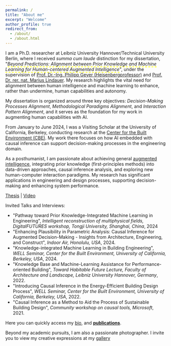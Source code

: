 ```yaml
---
permalink: /
title: "About me"
excerpt: "Welcome"
author_profile: true
redirect_from: 
  - /about/
  - /about.html
---
```


I am a Ph.D. researcher at Leibniz University Hannover/Technical University Berlin, where I received *summa cum laude* distinction for my dissertation, "*<span style="border-bottom:2px dashed yellow;">Beyond Predictions: Alignment between Prior Knowledge and Machine Learning for Human-centered Augmented Intelligence</span>*", under the supervision of [Prof. Dr.-Ing. Philipp Geyer (Heisenbergprofessor)](https://www.iek.uni-hannover.de/de/ngs/team/prof-dr-philipp-geyer) and [Prof. Dr. rer. nat. Marius Lindauer](https://www.ai.uni-hannover.de/de/lindauer). My research highlights the vital need for alignment between human intelligence and machine learning to enhance, rather than undermine, human capabilities and autonomy.

My dissertation is organized around three key objectives: *Decision-Making Processes Alignment*, *Methodological Paradigms Alignment*, and *Interaction Pattern Alignment*, and it serves as the foundation for my work in augmenting human capabilities with AI.

From January to June 2024, I was a Visiting Scholar at the University of California, Berkeley, conducting research at the [Center for the Built Environment (CBE)](https://cbe.berkeley.edu/). My work there focuses on how AI embedded with causal inference can support decision-making processes in the engineering domain.

As a posthumanist, I am passionate about achieving general [augmented intelligence](https://digitalreality.ieee.org/publications/what-is-augmented-intelligence#:~:text=Augmented%20intelligence%20is%20a%20subsection,in%20response%20to%20improved%20decisions), integrating prior knowledge (first-principles methods) into data-driven approaches, causal inference analysis, and exploring new human-computer interaction paradigms. My research has significant applications in engineering and design processes, supporting decision-making and enhancing system performance.

[Thesis](https://doi.org/10.15488/17976) | [Video](https://youtu.be/rwQaqewhqSw?si=abgUfUtCfdcIhGmH)

Invited Talks and Interviews:                                                                                   
-	"Pathway toward Prior Knowledge-Integrated Machine Learning in Engineering", <i>Intelligent reconstruction of multiphysical fields, DigitalFUTURES workshop, Tongji University, Shanghai, China</i>, 2024
-	"Enhancing Plausibility in Parametric Analysis: Causal Inference for Augmented Decision-Making - Insights from Architecture, Engineering, and Construct", <i>Indoor Air, Honolulu, USA</i>, 2024.
-	"Knowledge-integrated Machine Learning in Building Engineering", <i>WELL Seminar, Center for the Built Environment, University of California, Berkeley, USA</i>, 2024.
-	"Knowledge Base and Machine-Learning Assistance for Performance-oriented Building", <i>Toward Habitable Future Lecture, Faculty of Architecture and Landscape, Leibniz University Hannover, Germany</i>, 2022.
-	"Introducing Causal Inference in the Energy-Efficient Building Design Process", <i>WELL Seminar, Center for the Built Environment, University of California, Berkeley, USA</i>, 2022.
-	"Causal Inference as a Method to Aid the Process of Sustainable Building Design", <i>Community workshop on causal tools, Microsoft</i>, 2021.


Here you can quickly access my [bio](https://chenxiachan.github.io/files/bio.pdf), and **[publications](https://chenxiachan.github.io/publications/)**.

Beyond my academic pursuits, I am also a passionate photographer. I invite you to view my creative expressions at my [gallery](https://500px.com/chatchan92)

[ ](https://chenxiachan.github.io/files/Cover_Letter_Xia_CHAI.pdf)
[ ](https://chenxiachan.github.io/files/Dissertation_Skeleton_Xia.pdf)
